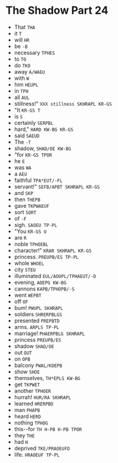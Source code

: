 # The Shadow Part 24

* That `THA`
* it `T`
* will `HR`
* be `-B`
* necessary `TPHES`
* to `TO`
* do `TKO`
* away `A/WAEU`
* with `W`
* him `HEUPL`
* in `TPH`
* all `AUL`
* stillness!" `XXX stillness SKHRAPL KR-GS`
* "It `KR-GS T`
* is `S`
* certainly `SERPBL`
* hard," `HARD KW-BG KR-GS`
* said `SAEUD`
* The `-T`
* shadow, `SHAD/OE KW-BG`
* "for `KR-GS TPOR`
* he `E`
* was `WA`
* a `AEU`
* faithful `TPA*EUT/-FL`
* servant!" `SEFB/APBT SKHRAPL KR-GS`
* and `SKP`
* then `THEPB`
* gave `TKPWAEUF`
* sort `SORT`
* of `-F`
* sigh. `SAOEU TP-PL`
* "You `KR-GS U`
* are `R`
* noble `TPHOEBL`
* character!" `KRAR SKHRAPL KR-GS`
* princess. `PREUPB/ES TP-PL`
* whole `WHOEL`
* city `STEU`
* illuminated `EUL/AOUPL/TPHAEUT/-D`
* evening, `AOEPG KW-BG`
* cannons `KAPB/TPHOPB/-S`
* went `WEPBT`
* off `OF`
* bum! `PWUPL SKHRAPL`
* soldiers `SHRERPBLGS`
* presented `PREPBTD`
* arms. `ARPLS TP-PL`
* marriage! `PHAERPBLG SKHRAPL`
* princess `PREUPB/ES`
* shadow `SHAD/OE`
* out `OUT`
* on `OPB`
* balcony `PWAL/KOEPB`
* show `SHOE`
* themselves, `TH*EPLS KW-BG`
* get `TKPWET`
* another `TPHOER`
* hurrah! `HUR/RA SKHRAPL`
* learned `HRERPBD`
* man `PHAPB`
* heard `HERD`
* nothing `TPHOG`
* this--for `TH H-PB H-PB TPOR`
* they `THE`
* had `H`
* deprived `TKE/PRAOEUFD`
* life. `HRAOEUF TP-PL`
